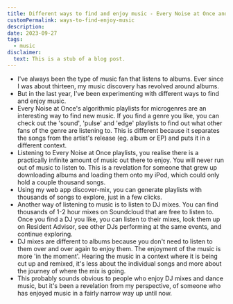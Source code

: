 ```yaml
---
title: Different ways to find and enjoy music - Every Noise at Once and DJ mixes
customPermalink: ways-to-find-enjoy-music
description:
date: 2023-09-27
tags:
  - music
disclaimer:
  text: This is a stub of a blog post.
---
```


- I've always been the type of music fan that listens to albums. Ever since I
  was about thirteen, my music discovery has revolved around albums.
- But in the last year, I've been experimenting with different ways to find and
  enjoy music.
- Every Noise at Once's algorithmic playlists for microgenres are an interesting
  way to find new music. If you find a genre you like, you can check out the
  'sound', 'pulse' and 'edge' playlists to find out what other fans of the genre
  are listening to. This is different because it separates the songs from the
  artist's release (eg. album or EP) and puts it in a different context.
- Listening to Every Noise at Once playlists, you realise there is a practically
  infinite amount of music out there to enjoy. You will never run out of music
  to listen to. This is a revelation for someone that grew up downloading albums
  and loading them onto my iPod, which could only hold a couple thousand songs.
- Using my web app discover-mix, you can generate playlists with thousands of
  songs to explore, just in a few clicks.
- Another way of listening to music is to listen to DJ mixes. You can find
  thousands of 1-2 hour mixes on Soundcloud that are free to listen to. Once you
  find a DJ you like, you can listen to their mixes, look them up on Resident
  Advisor, see other DJs performing at the same events, and continue exploring.
- DJ mixes are different to albums because you don't need to listen to them over
  and over again to enjoy them. The enjoyment of the music is more 'in the
  moment'. Hearing the music in a context where it is being cut up and remixed,
  it's less about the individual songs and more about the journey of where the mix
  is going.
- This probably sounds obvious to people who enjoy DJ mixes and dance music, but
  it's been a revelation from my perspective, of someone who has enjoyed music
  in a fairly narrow way up until now.
